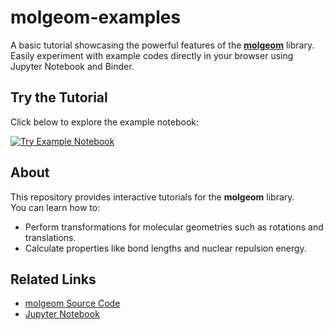 # molgeom-examples

A basic tutorial showcasing the powerful features of the [**molgeom**](https://github.com/sio-salt/molgeom/tree/main) library.  
Easily experiment with example codes directly in your browser using Jupyter Notebook and Binder.


## Try the Tutorial
Click below to explore the example notebook:

[![Try Example Notebook](https://mybinder.org/badge_logo.svg)](https://mybinder.org/v2/gh/sio-salt/molgeom-examples/main?labpath=notebooks%2Ftutorial1.ipynb)


## About
This repository provides interactive tutorials for the **molgeom** library.  
You can learn how to:
- Perform transformations for molecular geometries such as rotations and translations.
- Calculate properties like bond lengths and nuclear repulsion energy.


## Related Links
- [molgeom Source Code](https://github.com/sio-salt/molgeom/tree/main)
- [Jupyter Notebook](https://mybinder.org/v2/gh/sio-salt/molgeom-examples/main?labpath=notebooks%2Ftutorial1.ipynb)
